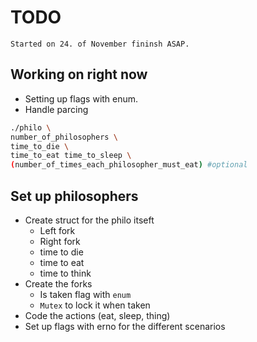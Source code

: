 # TODO

```Text
Started on 24. of November fininsh ASAP.
```

## Working on right now

- Setting up flags with enum.
- Handle parcing

```Bash
./philo \
number_of_philosophers \
time_to_die \
time_to_eat time_to_sleep \
(number_of_times_each_philosopher_must_eat) #optional
```

## Set up philosophers

- Create struct for the philo itseft
  - Left fork
  - Right fork
  - time to die
  - time to eat
  - time to think
- Create the forks
  - Is taken flag with ```enum```
  - ```Mutex``` to lock it when taken
- Code the actions (eat, sleep, thing)
- Set up flags with erno for the different scenarios
